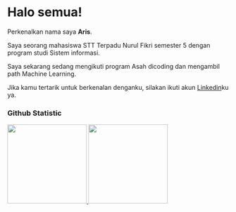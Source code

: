 # Halo semua! 

Perkenalkan nama saya **Aris**.<br>

Saya seorang mahasiswa STT Terpadu Nurul Fikri semester 5 dengan program studi Sistem informasi.<br>

Saya sekarang sedang mengikuti program Asah dicoding dan mengambil path Machine Learning.<br>

Jika kamu tertarik untuk berkenalan denganku, silakan ikuti akun [Linkedin](www.linkedin.com/in/aris-zxsky)ku ya.

### Github Statistic
<p align="left">
<a href="https://github.com/ArisZxSky">
  <img height="180em" src="https://github-readme-stats-eight-theta.vercel.app/api?username=ArisZxSky&show_icons=true&theme=algolia&include_all_commits=true&count_private=true"/>
  <img height="180em" src="https://github-readme-stats-eight-theta.vercel.app/api/top-langs/?username=ArisZxSky&layout=compact&langs_count=8&theme=algolia"/>
</a>
</p>

